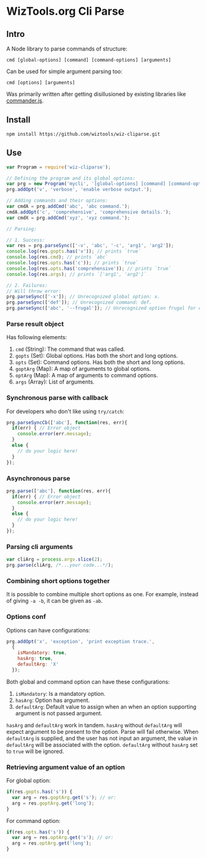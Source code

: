 # WizTools.org Cli Parse

## Intro

A Node library to parse commands of structure:

    cmd [global-options] [command] [command-options] [arguments]

Can be used for simple argument parsing too:

    cmd [options] [arguments]

Was primarily written after getting disillusioned by existing libraries like [commander.js](https://github.com/tj/commander.js/).

## Install

    npm install https://github.com/wiztools/wiz-cliparse.git

## Use

```js
var Program = require('wiz-cliparse');

// Defining the program and its global options:
var prg = new Program('mycli', '[global-options] [command] [command-options] [arguments]');
prg.addOpt('v', 'verbose', 'enable verbose output.');

// Adding commands and their options:
var cmdA = prg.addCmd('abc', 'abc command.');
cmdA.addOpt('c', 'comprehensive', 'comprehensive details.');
var cmdX = prg.addCmd('xyz', 'xyz command.');

// Parsing:

// 1. Success:
var res = prg.parseSync(['-v', 'abc', '-c', 'arg1', 'arg2']);
console.log(res.gopts.has('v')); // prints `true`
console.log(res.cmd); // prints `abc`
console.log(res.opts.has('c')); // prints `true`
console.log(res.opts.has('comprehensive')); // prints `true`
console.log(res.args); // prints `['arg1', 'arg2']`

// 2. Failures:
// Will throw error:
prg.parseSync(['-x']); // Unrecognized global option: x.
prg.parseSync(['def']); // Unrecognized command: def.
prg.parseSync(['abc', '--frugal']); // Unrecognized option frugal for command abc.
```

### Parse result object

Has following elements:

1. `cmd` (String): The command that was called.
2. `gopts` (Set): Global options. Has both the short and long options.
3. `opts` (Set): Command options. Has both the short and long options.
4. `goptArg` (Map): A map of arguments to global options.
5. `optArg` (Map): A map of arguments to command options.
6. `args` (Array): List of arguments.

### Synchronous parse with callback

For developers who don't like using `try/catch`:

```js
prg.parseSyncCb(['abc'], function(res, err){
  if(err) { // Error object
    console.error(err.message);
  }
  else {
    // do your logic here!
  }
});
```

### Asynchronous parse

```js
prg.parse(['abc'], function(res, err){
  if(err) { // Error object
    console.error(err.message);
  }
  else {
    // do your logic here!
  }
});
```

### Parsing cli arguments

```js
var cliArg = process.argv.slice(2);
prg.parse(cliArg, /*...your code...*/);
```

### Combining short options together

It is possible to combine multiple short options as one. For example, instead of giving `-a -b`, it can be given as `-ab`.

### Options conf

Options can have configurations:

```js
prg.addOpt('x', 'exception', 'print exception trace.',
  {
    isMandatory: true,
    hasArg: true,
    defaultArg: 'X'
  });
```

Both global and command option can have these configurations:

1. `isMandatory`: Is a mandatory option.
2. `hasArg`: Option has argument.
3. `defaultArg`: Default value to assign when an when an option supporting argument is not passed argument.

`hasArg` and `defaultArg` work in tandem. `hasArg` without `defaultArg` will expect argument to be present to the option. Parse will fail otherwise. When `defaultArg` is supplied, and the user has not input an argument, the value in `defaultArg` will be associated with the option. `defaultArg` without `hasArg` set to `true` will be ignored.

### Retrieving argument value of an option

For global option:

```js
if(res.gopts.has('s')) {
  var arg = res.goptArg.get('s'); // or:
  arg = res.goptArg.get('long');
}
```

For command option:

```js
if(res.opts.has('s')) {
  var arg = res.optArg.get('s'); // or:
  arg = res.optArg.get('long');
}
```
